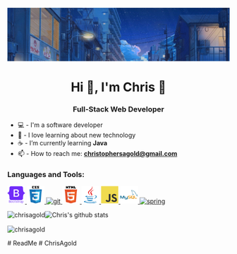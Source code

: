 ![banner with street view](img/street1.jpg)

<h1 align="center">Hi 👋, I'm Chris 🎸</h1>
<h3 align="center">Full-Stack Web Developer</h3>

- 💻 -  I'm a software developer
- 📡 -  I love learning about new technology
- ☕️ - I’m currently learning **Java**
- 📫 - How to reach me: **christophersagold@gmail.com**

[comment]: <> (<h3 align="left">Connect with me:</h3>)
<p align="left">

[comment]: <> (<a href="https://www.linkedin.com/in/chris-agold-a39482205/" target="blank"><img align="center" src="https://cdn.jsdelivr.net/npm/simple-icons@3.0.1/icons/linkedin.svg" alt="chris agold" height="30" width="40" /></a>)
</p>


<h3 align="left">Languages and Tools:</h3>
<p align="left"> <a href="https://getbootstrap.com" target="_blank"> <img src="https://raw.githubusercontent.com/devicons/devicon/master/icons/bootstrap/bootstrap-plain-wordmark.svg" alt="bootstrap" width="40" height="40"/> </a> <a href="https://www.w3schools.com/css/" target="_blank"> <img src="https://raw.githubusercontent.com/devicons/devicon/master/icons/css3/css3-original-wordmark.svg" alt="css3" width="40" height="40"/> </a> <a href="https://git-scm.com/" target="_blank"> <img src="https://www.vectorlogo.zone/logos/git-scm/git-scm-icon.svg" alt="git" width="40" height="40"/> </a> <a href="https://www.w3.org/html/" target="_blank"> <img src="https://raw.githubusercontent.com/devicons/devicon/master/icons/html5/html5-original-wordmark.svg" alt="html5" width="40" height="40"/> </a> <a href="https://www.java.com" target="_blank"> <img src="https://raw.githubusercontent.com/devicons/devicon/master/icons/java/java-original.svg" alt="java" width="40" height="40"/> </a> <a href="https://developer.mozilla.org/en-US/docs/Web/JavaScript" target="_blank"> <img src="https://raw.githubusercontent.com/devicons/devicon/master/icons/javascript/javascript-original.svg" alt="javascript" width="40" height="40"/> </a> <a href="https://www.mysql.com/" target="_blank"> <img src="https://raw.githubusercontent.com/devicons/devicon/master/icons/mysql/mysql-original-wordmark.svg" alt="mysql" width="40" height="40"/> </a> <a href="https://spring.io/" target="_blank"> <img src="https://www.vectorlogo.zone/logos/springio/springio-icon.svg" alt="spring" width="40" height="40"/> </a> </p>
<p><img align="left" src="https://github-readme-stats.vercel.app/api/top-langs?username=chrisagold&theme=solarized-dark&show_icons=true&locale=en&layout=compact" alt="chrisagold" /></p>

![Chris's github stats](https://github-readme-stats.vercel.app/api?username=chrisagold&show_icons=true&theme=solarized-dark)



[comment]: <> (<p>&nbsp;<img align="center" src="https://github-readme-stats.vercel.app/api?username=chrisagold&show_icons=true&locale=en" alt="chrisagold" /></p>)




<p><img align="center" src="https://github-readme-streak-stats.herokuapp.com/?user=chrisagold&theme=solarized-dark&hide_border=true" alt="chrisagold" /></p>
# ReadMe
# ChrisAgold
